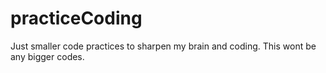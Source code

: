 # practiceCoding
 Just smaller code practices to sharpen my brain and coding. This wont be any bigger codes. 
